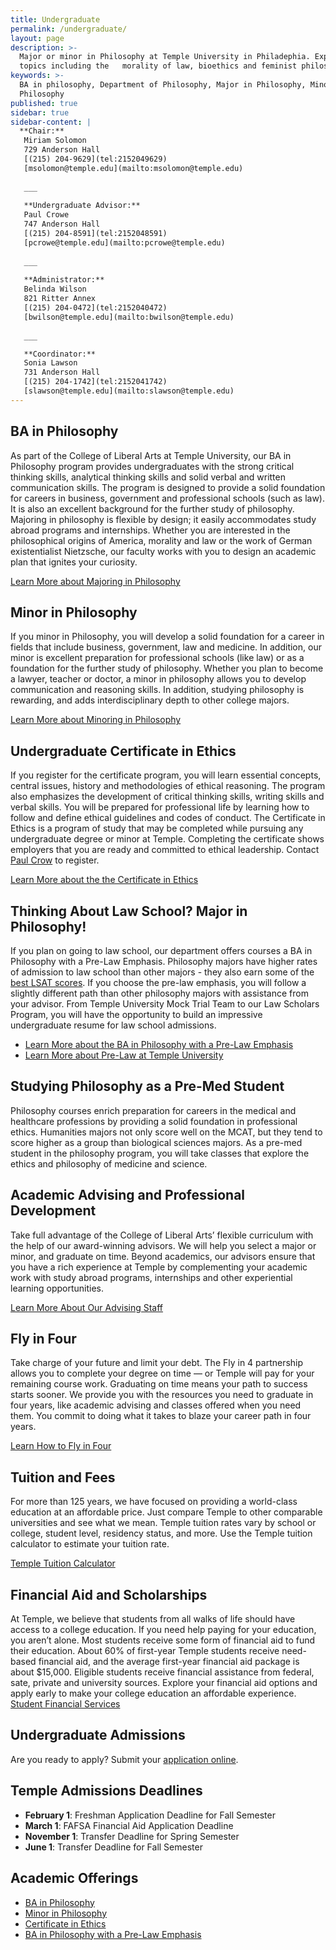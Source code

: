 ```yaml
---
title: Undergraduate
permalink: /undergraduate/
layout: page
description: >-
  Major or minor in Philosophy at Temple University in Philadephia. Explore
  topics including the   morality of law, bioethics and feminist philosopy. 
keywords: >-
  BA in philosophy, Department of Philosophy, Major in Philosophy, Minor in
  Philosophy
published: true
sidebar: true
sidebar-content: |
  **Chair:**  
   Miriam Solomon  
   729 Anderson Hall  
   [(215) 204-9629](tel:2152049629)  
   [msolomon@temple.edu](mailto:msolomon@temple.edu)  
   
   ___
   
   **Undergraduate Advisor:**  
   Paul Crowe  
   747 Anderson Hall  
   [(215) 204-8591](tel:2152048591)  
   [pcrowe@temple.edu](mailto:pcrowe@temple.edu)  
   
   ___
   
   **Administrator:**  
   Belinda Wilson  
   821 Ritter Annex   
   [(215) 204-0472](tel:2152040472)  
   [bwilson@temple.edu](mailto:bwilson@temple.edu)  
   
   ___

   **Coordinator:**  
   Sonia Lawson  
   731 Anderson Hall    
   [(215) 204-1742](tel:2152041742)   
   [slawson@temple.edu](mailto:slawson@temple.edu)
---
```

## BA in Philosophy
As part of the College of Liberal Arts at Temple University, our BA in Philosophy program provides undergraduates with the strong critical thinking skills, analytical thinking skills and solid verbal and written communication skills. The program is designed to provide a solid foundation for careers in business, government and professional schools (such as law). It is also an excellent background for the further study of philosophy. Majoring in philosophy is flexible by design; it easily accommodates study abroad programs and internships. Whether you are interested in the philosophical origins of America, morality and law or the work of German existentialist Nietzsche, our faculty works with you to design an academic plan that ignites your curiosity. 

[Learn More about Majoring in Philosophy](http://bulletin.temple.edu/undergraduate/liberal-arts/philosophy/ba-philosophy/)

## Minor in Philosophy
If you minor in Philosophy, you will develop a solid foundation for a career in fields that include business, government, law and medicine. In addition, our minor is excellent preparation for professional schools (like law) or as a foundation for the further study of philosophy. Whether you plan to become a lawyer, teacher or doctor, a minor in philosophy allows you to develop communication and reasoning skills.  In addition, studying philosophy is rewarding, and adds interdisciplinary depth to other college majors.

[Learn More about Minoring in Philosophy](http://bulletin.temple.edu/undergraduate/liberal-arts/philosophy/minor-philosophy/)

## Undergraduate Certificate in Ethics
If you register for the certificate program, you will learn essential concepts, central issues, history and methodologies of ethical reasoning. The program also emphasizes the development of critical thinking skills, writing skills and verbal skills. You will be prepared for professional life by learning how to follow and define ethical guidelines and codes of conduct. The Certificate in Ethics is a program of study that may be completed while pursuing any undergraduate degree or minor at Temple. Completing the certificate shows employers that you are ready and committed to ethical leadership. Contact [Paul Crow](mailto:pcrowe@temple.edu) to register. 

[Learn More about the the Certificate in Ethics](http://bulletin.temple.edu/undergraduate/liberal-arts/philosophy/certificate-ethics/)

## Thinking About Law School? Major in Philosophy!
If you plan on going to law school, our department offers courses a BA in Philosophy with a Pre-Law Emphasis. Philosophy majors have higher rates of admission to law school than other majors - they also earn some of the [best LSAT scores](http://www.nationaljurist.com/prelaw/classics-philosophy-majors-do-best-when-it-comes-getting-law-school). If you choose the pre-law emphasis, you will follow a slightly different path than other philosophy majors with assistance from your advisor. From Temple University Mock Trial Team to our Law Scholars Program, you will have the opportunity to build an impressive undergraduate resume for law school admissions. 

- [Learn More about the BA in Philosophy with a Pre-Law Emphasis](http://bulletin.temple.edu/undergraduate/liberal-arts/philosophy/ba-philosophy/#academicplanstext)
- [Learn More about Pre-Law at Temple University](http://develop.cla.temple.edu/pre-law/undergraduate/)

## Studying Philosophy as a Pre-Med Student
Philosophy courses enrich preparation for careers in the medical and healthcare professions by providing a solid foundation in professional ethics. Humanities majors not only score well on the MCAT, but they tend to score higher as a group than biological sciences majors. As a pre-med student in the philosophy program, you will take classes that explore the ethics and philosophy of medicine and science. 

## Academic Advising and Professional Development
Take full advantage of the College of Liberal Arts’ flexible curriculum with the help of our award-winning advisors. We will help you select a major or minor, and graduate on time. Beyond academics, our advisors ensure that you have a rich experience at Temple by complementing your academic work with study abroad programs, internships and other experiential learning opportunities. 

[Learn More About Our Advising Staff](https://liberalarts.temple.edu/advising)

## Fly in Four
Take charge of your future and limit your debt. The Fly in 4 partnership allows you to complete your degree on time — or Temple will pay for your remaining course work. Graduating on time means your path to success starts sooner. We provide you with the resources you need to graduate in four years, like academic advising and classes offered when you need them. You commit to doing what it takes to blaze your career path in four years.

[Learn How to Fly in Four](http://fly.temple.edu/)

## Tuition and Fees
For more than 125 years, we have focused on providing a world-class education at an affordable price. Just compare Temple to other comparable universities and see what we mean. Temple tuition rates vary by school or college, student level, residency status, and more. Use the Temple tuition calculator to estimate your tuition rate.

[Temple Tuition Calculator](https://bursar.temple.edu/tuition-and-fees/tuition-rates)

## Financial Aid and Scholarships
At Temple, we believe that students from all walks of life should have access to a college education. If you need help paying for your education, you aren’t alone. Most students receive some form of financial aid to fund their education. About 60% of first-year Temple students receive need-based financial aid, and the average first-year financial aid package is about $15,000. Eligible students receive financial assistance from federal, sate, private and university sources. Explore your financial aid options and apply early to make your college education an affordable experience.  
[Student Financial Services](https://sfs.temple.edu/financial-aid-types)

## Undergraduate Admissions
Are you ready to apply? Submit your [application online](http://admissions.temple.edu/apply).

## Temple Admissions Deadlines
- **February 1**: Freshman Application Deadline for Fall Semester
- **March 1**: FAFSA Financial Aid Application Deadline
- **November 1**: Transfer Deadline for Spring Semester
- **June 1**: Transfer Deadline for Fall Semester

## Academic Offerings

- [BA in Philosophy](http://bulletin.temple.edu/undergraduate/liberal-arts/philosophy/ba-philosophy/)
- [Minor in Philosophy](http://bulletin.temple.edu/undergraduate/liberal-arts/philosophy/minor-philosophy/)
- [Certificate in Ethics](http://bulletin.temple.edu/undergraduate/liberal-arts/philosophy/certificate-ethics/)
- [BA in Philosophy with a Pre-Law Emphasis](http://bulletin.temple.edu/undergraduate/liberal-arts/philosophy/ba-philosophy/#academicplanstext)
